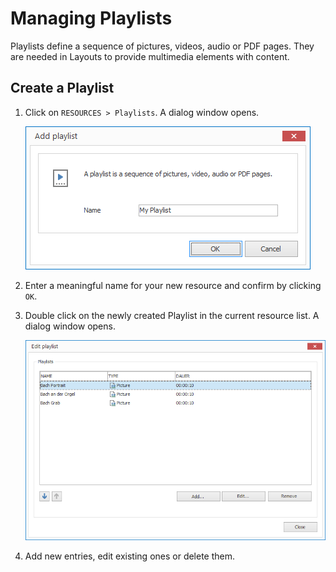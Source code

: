 # Managing Playlists

Playlists define a sequence of pictures, videos, audio or PDF pages. They are needed in Layouts to provide multimedia elements with content.

## Create a Playlist

1. Click on `RESOURCES > Playlists`. A dialog window opens.
   
   ![Add a playlist](../../../images/create-playlist.png)

2. Enter a meaningful name for your new resource and confirm by clicking `OK`.

3. Double click on the newly created Playlist in the current resource list. A dialog window opens.
   
   ![Edit playlist](../../../images/edit-playlist.png)

5. Add new entries, edit existing ones or delete them.

